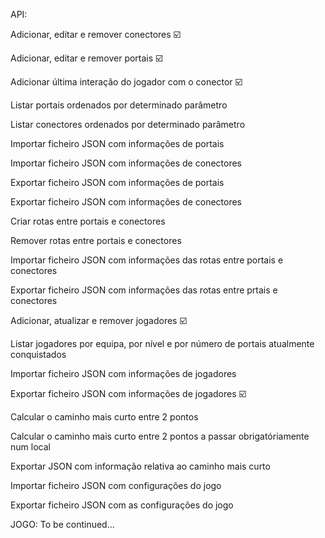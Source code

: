 API:

Adicionar, editar e remover conectores ☑️

Adicionar, editar e remover portais ☑️

Adicionar última interação do jogador com o conector ☑️

Listar portais ordenados por determinado parâmetro 

Listar conectores ordenados por determinado parâmetro 

Importar ficheiro JSON com informações de portais

Importar ficheiro JSON com informações de conectores 

Exportar ficheiro JSON com informações de portais 

Exportar ficheiro JSON com informações de conectores 

Criar rotas entre portais e conectores 

Remover rotas entre portais e conectores 

Importar ficheiro JSON com informações das rotas entre portais e conectores

Exportar ficheiro JSON com informações das rotas entre prtais e conectores

Adicionar, atualizar e remover jogadores ☑️ 

Listar jogadores por equipa, por nível e por número de portais atualmente conquistados 

Importar ficheiro JSON com informações de jogadores 

Exportar ficheiro JSON com informações de jogadores ☑️

Calcular o caminho mais curto entre 2 pontos 

Calcular o caminho mais curto entre 2 pontos a passar obrigatóriamente num local 

Exportar JSON com informação relativa ao caminho mais curto 

Importar ficheiro JSON com configurações do jogo

Exportar ficheiro JSON com as configurações do jogo


JOGO:
To be continued...
